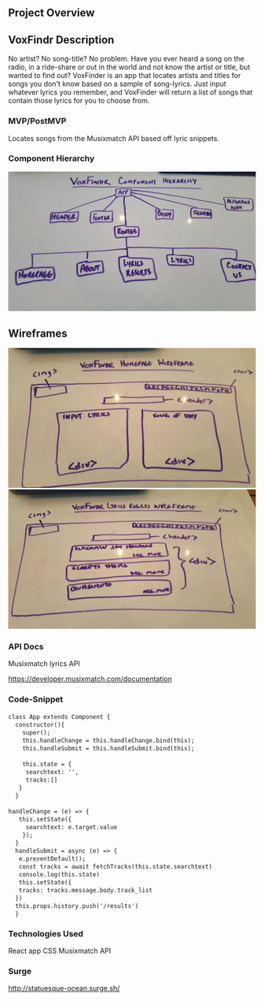 ## Project Overview

## VoxFindr Description

No artist? No song-title? No problem. Have you ever heard a song on the radio, in a ride-share or out in the world and not know the artist or title, but wanted to find out?  VoxFinder is an app that locates artists and titles for songs you don't know based on a sample of song-lyrics. Just input whatever lyrics you remember, and VoxFinder will return a list of songs that contain those lyrics for you to choose from.

### MVP/PostMVP

Locates songs from the Musixmatch API based off lyric snippets.

### Component Hierarchy

<img src=https://raw.githubusercontent.com/jxeer/VoxFinder-master/master/VoxFindr-wireframes/component-hierarchy.jpg>

## Wireframes

<img src=https://raw.githubusercontent.com/jxeer/VoxFinder-master/master/VoxFindr-wireframes/homepage.jpg>
<img src=https://raw.githubusercontent.com/jxeer/VoxFinder-master/master/VoxFindr-wireframes/lyrics-results.jpg>

### API Docs

Musixmatch lyrics API

https://developer.musixmatch.com/documentation

### Code-Snippet

```
class App extends Component {
  constructor(){
    super();
    this.handleChange = this.handleChange.bind(this);
    this.handleSubmit = this.handleSubmit.bind(this);
    
    this.state = {
     searchtext: '',
     tracks:[]
   }
  }

handleChange = (e) => {
   this.setState({
     searchtext: e.target.value
    });
  }
  handleSubmit = async (e) => {
   e.preventDefault();
   const tracks = await fetchTracks(this.state.searchtext)
   console.log(this.state)
   this.setState({
   tracks: tracks.message.body.track_list
  })
  this.props.history.push('/results')
  }
```

### Technologies Used

React app
CSS
Musixmatch API

### Surge 

http://statuesque-ocean.surge.sh/
